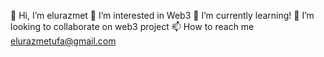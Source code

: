 👋 Hi, I’m elurazmet
👀 I’m interested in Web3
🌱 I’m currently learning!
💞️ I’m looking to collaborate on web3 project
📫 How to reach me elurazmetufa@gmail.com
